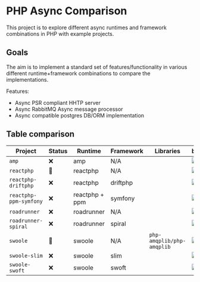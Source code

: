 # PHP Async Comparison

This project is to explore different async runtimes and framework combinations in PHP with example projects.

## Goals

The aim is to implement a standard set of features/functionality in various different runtime+framework combinations to compare the implementations.

Features:

- Async PSR compliant HHTP server
- Async RabbitMQ Async message processor
- Async compatible postgres DB/ORM implementation

## Table comparison

| Project                | Status | Runtime        | Framework | Libraries                 | badges                                                                                                                                                                                                                                                                                                           |
|------------------------|--------|----------------|-----------|---------------------------|------------------------------------------------------------------------------------------------------------------------------------------------------------------------------------------------------------------------------------------------------------------------------------------------------------------|
| `amp`                  | ❌      | amp            | N/A       |                           | ![](https://img.shields.io/endpoint?url=https://gist.githubusercontent.com/pseudo-su/7cc457b63114c8042d88652573411bed/raw/amp-project-tests.json) ![](https://img.shields.io/endpoint?url=https://gist.githubusercontent.com/pseudo-su/7cc457b63114c8042d88652573411bed/raw/amp-acceptance-tests.json)           |
| `reactphp`             | 🚧     | reactphp       | N/A       |                           | ![](https://img.shields.io/endpoint?url=https://gist.githubusercontent.com/pseudo-su/7cc457b63114c8042d88652573411bed/raw/reactphp-project-tests.json) ![](https://img.shields.io/endpoint?url=https://gist.githubusercontent.com/pseudo-su/7cc457b63114c8042d88652573411bed/raw/reactphp-acceptance-tests.json) |
| `reactphp-driftphp`    | ❌      | reactphp       | driftphp  |                           | ![](https://img.shields.io/endpoint?url=https://gist.githubusercontent.com/pseudo-su/7cc457b63114c8042d88652573411bed/raw/reactphp-driftphp-project-tests.json) ![](https://img.shields.io/endpoint?url=https://gist.githubusercontent.com/pseudo-su/7cc457b63114c8042d88652573411bed/raw/reactphp-driftphp-acceptance-tests.json)           |
| `reactphp-ppm-symfony` | ❌      | reactphp + ppm | symfony   |                           | ![](https://img.shields.io/endpoint?url=https://gist.githubusercontent.com/pseudo-su/7cc457b63114c8042d88652573411bed/raw/reactphp-ppm-symfony-project-tests.json) ![](https://img.shields.io/endpoint?url=https://gist.githubusercontent.com/pseudo-su/7cc457b63114c8042d88652573411bed/raw/reactphp-ppm-symfony-acceptance-tests.json)           |
| `roadrunner`           | ❌      | roadrunner     | N/A       |                           | ![](https://img.shields.io/endpoint?url=https://gist.githubusercontent.com/pseudo-su/7cc457b63114c8042d88652573411bed/raw/roadrunner-project-tests.json) ![](https://img.shields.io/endpoint?url=https://gist.githubusercontent.com/pseudo-su/7cc457b63114c8042d88652573411bed/raw/roadrunner-acceptance-tests.json)           |
| `roadrunner-spiral`    | ❌      | roadrunner     | spiral    |                           | ![](https://img.shields.io/endpoint?url=https://gist.githubusercontent.com/pseudo-su/7cc457b63114c8042d88652573411bed/raw/roadrunner-spiral-project-tests.json) ![](https://img.shields.io/endpoint?url=https://gist.githubusercontent.com/pseudo-su/7cc457b63114c8042d88652573411bed/raw/roadrunner-spiral-acceptance-tests.json)           |
| `swoole`               | 🚧     | swoole         | N/A       | `php-amqplib/php-amqplib` | ![](https://img.shields.io/endpoint?url=https://gist.githubusercontent.com/pseudo-su/7cc457b63114c8042d88652573411bed/raw/swoole-project-tests.json) ![](https://img.shields.io/endpoint?url=https://gist.githubusercontent.com/pseudo-su/7cc457b63114c8042d88652573411bed/raw/swoole-acceptance-tests.json)     |
| `swoole-slim`          | ❌      | swoole         | slim      |                           | ![](https://img.shields.io/endpoint?url=https://gist.githubusercontent.com/pseudo-su/7cc457b63114c8042d88652573411bed/raw/swoole-slim-project-tests.json) ![](https://img.shields.io/endpoint?url=https://gist.githubusercontent.com/pseudo-su/7cc457b63114c8042d88652573411bed/raw/swoole-slim-acceptance-tests.json)           |
| `swoole-swoft`         | ❌      | swoole         | swoft     |                           | ![](https://img.shields.io/endpoint?url=https://gist.githubusercontent.com/pseudo-su/7cc457b63114c8042d88652573411bed/raw/swoole-swoft-project-tests.json) ![](https://img.shields.io/endpoint?url=https://gist.githubusercontent.com/pseudo-su/7cc457b63114c8042d88652573411bed/raw/swoole-swoft-acceptance-tests.json)           |
